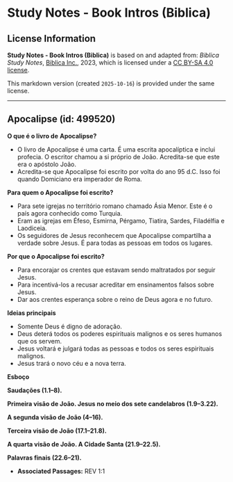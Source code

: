 # Study Notes - Book Intros (Biblica)

## License Information

**Study Notes - Book Intros (Biblica)** is based on and adapted from: _Biblica Study Notes_, [Biblica Inc.](https://www.biblica.com/), 2023, which is licensed under a [CC BY-SA 4.0 license](https://creativecommons.org/licenses/by-sa/4.0/legalcode.en).

This markdown version (created `2025-10-16`) is provided under the same license.



--------------------------------

## Apocalipse (id: 499520)

**O que é o livro de** **Apocalipse?**

* O livro de Apocalipse é uma carta. É uma escrita apocalíptica e inclui profecia. O escritor chamou a si próprio de João. Acredita\-se que este era o apóstolo João.
* Acredita\-se que Apocalipse foi escrito por volta do ano 95 d.C. Isso foi quando Domiciano era imperador de Roma.

**Para quem o Apocalipse foi escrito?**

* Para sete igrejas no território romano chamado Ásia Menor. Este é o país agora conhecido como Turquia.
* Eram as igrejas em Éfeso, Esmirna, Pérgamo, Tiatira, Sardes, Filadélfia e Laodiceia.
* Os seguidores de Jesus reconhecem que Apocalipse compartilha a verdade sobre Jesus. É para todas as pessoas em todos os lugares.

**Por que o Apocalipse foi escrito?**

* Para encorajar os crentes que estavam sendo maltratados por seguir Jesus.
* Para incentivá\-los a recusar acreditar em ensinamentos falsos sobre Jesus.
* Dar aos crentes esperança sobre o reino de Deus agora e no futuro.

**Ideias principais**

* Somente Deus é digno de adoração.
* Deus deterá todos os poderes espirituais malignos e os seres humanos que os servem.
* Jesus voltará e julgará todas as pessoas e todos os seres espirituais malignos.
* Jesus trará o novo céu e a nova terra.

**Esboço**

**Saudações (1\.1–8\).**

**Primeira visão de João. Jesus no meio dos sete candelabros (1\.9–3\.22\).**

**A segunda visão de João (4–16\).**

**Terceira visão de João (17\.1–21\.8\).**

**A quarta visão de João. A Cidade Santa (21\.9–22\.5\).**

**Palavras finais (22\.6–21\).**

* **Associated Passages:** REV 1:1

